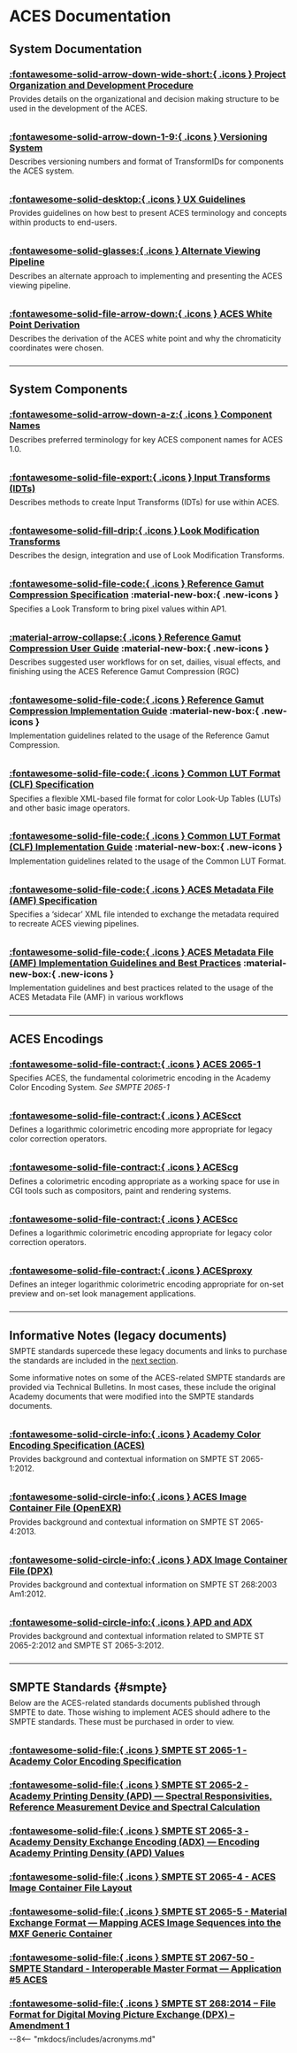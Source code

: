 ACES Documentation
================

System Documentation
----------------

### [:fontawesome-solid-arrow-down-wide-short:{ .icons } Project Organization and Development Procedure](https://aces.mp/P-2019_001)
Provides details on the organizational and decision making structure to be used in the development of the ACES.

### [:fontawesome-solid-arrow-down-1-9:{ .icons } Versioning System](http://j.mp/S-2014-002)
Describes versioning numbers and format of TransformIDs for components the ACES system.

### [:fontawesome-solid-desktop:{ .icons } UX Guidelines](http://j.mp/TB-2014-002)
Provides guidelines on how best to present ACES terminology and concepts within products to end-users.

### [:fontawesome-solid-glasses:{ .icons } Alternate Viewing Pipeline](http://j.mp/TB-2014-013)
Describes an alternate approach to implementing and presenting the ACES viewing pipeline.

### [:fontawesome-solid-file-arrow-down:{ .icons } ACES White Point Derivation](http://j.mp/TB-2018-001)
Describes the derivation of the ACES white point and why the chromaticity coordinates were chosen.


--------------

System Components
----------------

### [:fontawesome-solid-arrow-down-a-z:{ .icons } Component Names](http://j.mp/TB-2014-012)
Describes preferred terminology for key ACES component names for ACES 1.0.

### [:fontawesome-solid-file-export:{ .icons } Input Transforms (IDTs)](http://j.mp/P-2013-001)
Describes methods to create Input Transforms (IDTs) for use within ACES.

### [:fontawesome-solid-fill-drip:{ .icons } Look Modification Transforms](http://j.mp/TB-2014-010)
Describes the design, integration and use of Look Modification Transforms.

### [:fontawesome-solid-file-code:{ .icons } Reference Gamut Compression Specification](specifications/rgc/) :material-new-box:{ .new-icons }
Specifies a Look Transform to bring pixel values within AP1.

### [:material-arrow-collapse:{ .icons } Reference Gamut Compression User Guide](guides/rgc-user/) :material-new-box:{ .new-icons }
Describes suggested user workflows for on set, dailies, visual effects, and finishing using the ACES Reference Gamut Compression (RGC)

### [:fontawesome-solid-file-code:{ .icons } Reference Gamut Compression Implementation Guide](guides/rgc-implementation/) :material-new-box:{ .new-icons }
Implementation guidelines related to the usage of the Reference Gamut Compression.

### [:fontawesome-solid-file-code:{ .icons } Common LUT Format (CLF) Specification](specifications/clf/)
Specifies a flexible XML-based file format for color Look-Up Tables (LUTs) and other basic image operators.

### [:fontawesome-solid-file-code:{ .icons } Common LUT Format (CLF) Implementation Guide](guides/clf/) :material-new-box:{ .new-icons }
Implementation guidelines related to the usage of the Common LUT Format.

### [:fontawesome-solid-file-code:{ .icons } ACES Metadata File (AMF) Specification](https://aces.mp/S-2019-001)
Specifies a ‘sidecar’ XML file intended to exchange the metadata required to recreate ACES viewing pipelines.

### [:fontawesome-solid-file-code:{ .icons } ACES Metadata File (AMF) Implementation Guidelines and Best Practices](guides/amf/) :material-new-box:{ .new-icons }
Implementation guidelines and best practices related to the usage of the ACES Metadata File (AMF) in various workflows


----------------

ACES Encodings
----------------

### [:fontawesome-solid-file-contract:{ .icons } ACES 2065-1](http://j.mp/TB-2014-004)
Specifies ACES, the fundamental colorimetric encoding in the Academy Color Encoding System.
*See SMPTE 2065-1*

### [:fontawesome-solid-file-contract:{ .icons } ACEScct](/specifications/acescct/)
Defines a logarithmic colorimetric encoding more appropriate for legacy color correction operators.

### [:fontawesome-solid-file-contract:{ .icons } ACEScg](http://j.mp/S-2014-004)
Defines a colorimetric encoding appropriate as a working space for use in CGI tools such as compositors, paint and rendering systems.

### [:fontawesome-solid-file-contract:{ .icons } ACEScc](http://j.mp/S-2014-003)
Defines a logarithmic colorimetric encoding appropriate for legacy color correction operators.

### [:fontawesome-solid-file-contract:{ .icons } ACESproxy](http://j.mp/S-2013-001)
Defines an integer logarithmic colorimetric encoding appropriate for on-set preview and on-set look management applications.

----------------

Informative Notes (legacy documents)
----------------

SMPTE standards supercede these legacy documents and links to purchase the standards are included in the [next section](#smpte).

Some informative notes on some of the ACES-related SMPTE standards are provided via Technical Bulletins. In most cases, these include the original Academy documents that were modified into the SMPTE standards documents.


### [:fontawesome-solid-circle-info:{ .icons } Academy Color Encoding Specification (ACES)](http://j.mp/TB-2014-006)
Provides background and contextual information on SMPTE ST 2065-1:2012.

### [:fontawesome-solid-circle-info:{ .icons } ACES Image Container File (OpenEXR)](http://j.mp/TB-2014-006)
Provides background and contextual information on SMPTE ST 2065-4:2013.

### [:fontawesome-solid-circle-info:{ .icons } ADX Image Container File (DPX)](http://j.mp/TB-2014-007)
Provides background and contextual information on SMPTE ST 268:2003 Am1:2012.

### [:fontawesome-solid-circle-info:{ .icons } APD and ADX](http://j.mp/TB-2014-005) 
Provides background and contextual information related to SMPTE ST 2065-2:2012 and SMPTE ST 2065-3:2012.

----------------

SMPTE Standards   {#smpte}
----------------

Below are the ACES-related standards documents published through SMPTE to date. Those wishing to implement ACES should adhere to the SMPTE standards. These must be purchased in order to view.

### [:fontawesome-solid-file:{ .icons } SMPTE ST 2065-1 - Academy Color Encoding Specification](https://doi.org/10.5594/SMPTE.ST2065-1.2021)

### [:fontawesome-solid-file:{ .icons } SMPTE ST 2065-2 - Academy Printing Density (APD) — Spectral Responsivities, Reference Measurement Device and Spectral Calculation](https://doi.org/10.5594/SMPTE.ST2065-2.2020)

### [:fontawesome-solid-file:{ .icons } SMPTE ST 2065-3 - Academy Density Exchange Encoding (ADX) — Encoding Academy Printing Density (APD) Values](https://doi.org/10.5594/SMPTE.ST2065-3.2020)

### [:fontawesome-solid-file:{ .icons } SMPTE ST 2065-4 - ACES Image Container File Layout](https://doi.org/10.5594/SMPTE.ST2065-4.2013)

### [:fontawesome-solid-file:{ .icons } SMPTE ST 2065-5 - Material Exchange Format — Mapping ACES Image Sequences into the MXF Generic Container](https://doi.org/10.5594/SMPTE.ST2065-5.2016)

### [:fontawesome-solid-file:{ .icons } SMPTE ST 2067-50 - SMPTE Standard - Interoperable Master Format — Application #5 ACES](https://doi.org/10.5594/SMPTE.ST2067-50.2018)

### [:fontawesome-solid-file:{ .icons } SMPTE ST 268:2014 – File Format for Digital Moving Picture Exchange (DPX) – Amendment 1](https://doi.org/10.5594/SMPTE.ST268.2003Am1.2012)


<!-- Page specific styles -->
<style>
    [data-md-color-scheme="aces-light"] { --md-typeset-a-color: #OOOOOO;}
    [data-md-color-scheme="slate"] { --md-typeset-a-color: #FFFFFF;}
    .icons { color: #e0b700; scale: 0.9; position: relative; top: 2px;} 
    .new-icons { color: #e0b700; scale: 1.3; position: relative; top: 2px; left: 5px;} 
    p { position: relative; top: -10px;}
    .md-sidebar--secondary .md-nav__list .md-nav__list {display: none}
</style>

<!-- Include acronyms-->
--8<-- "mkdocs/includes/acronyms.md"


